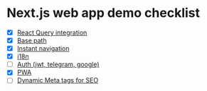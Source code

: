 # Next.js web app demo checklist

- [x] [React Query integration](https://tanstack.com/query/latest/docs/framework/react/examples/nextjs-suspense-streaming)
- [x] [Base path](https://nextjs.org/docs/app/api-reference/config/next-config-js/basePath)
- [x] [Instant navigation](https://nextjs.org/docs/app/building-your-application/routing/linking-and-navigating)
- [x] [i18n](https://next-intl.dev)
- [ ] [Auth (jwt, telegram, google)](https://next-auth.js.org)
- [x] [PWA](https://nextjs.org/docs/app/building-your-application/configuring/progressive-web-apps)
- [ ] [Dynamic Meta tags for SEO](https://nextjs.org/learn/seo)
